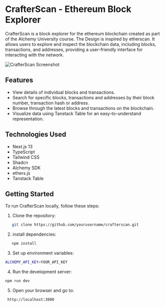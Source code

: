 # CrafterScan - Ethereum Block Explorer

CrafterScan is a block explorer for the ethereum blockchain created as part of the Alchemy University course.
The Design is inspired by etherscan.
It allows users to explore and inspect the blockchain data, including blocks, transactions, and addresses, providing a user-friendly interface for interacting with the network.

![CrafterScan Screenshot](screenshot.png)

## Features

- View details of individual blocks and transactions.
- Search for specific blocks, transactions and addresses by their block number, transaction hash or address.
- Browse through the latest blocks and transactions on the blockchain.
- Visualize data using Tanstack Table for an easy-to-understand representation.

## Technologies Used

- Next.js 13
- TypeScript
- Tailwind CSS
- Shadcn
- Alchemy SDK
- ethers.js
- Tanstack Table

## Getting Started

To run CrafterScan locally, follow these steps:

1. Clone the repository:

```bash
   git clone https://github.com/yourusername/crafterscan.git

```

2. install dependencies:

```bash
   npm install

```

3. Set up environment variables:

```bash
ALCHEMY_API_KEY=YOUR_API_KEY
```

4. Run the development server:

```bash
npm run dev
```

5. Open your browser and go to:

```bash
 http://localhost:3000
```

